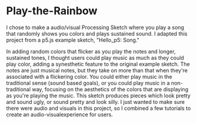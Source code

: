 # Play-the-Rainbow
I chose to make a audio/visual Processing Sketch where you play a song that randomly shows you colors and plays sustained sound. I adapted this project from a p5.js example sketch, "Hello_p5: Song."

In adding random colors that flicker as you play the notes and longer, sustained tones, I thought users could play music as much as they could play color, adding a synesthetic feature to the original example sketch. The notes are just musical notes, but they take on more than that when they're associated with a flickering color. You could either play music in the traditional sense (sound based goals), or you could play music in a non-traditional way, focusing on the aesthetics of the colors that are displaying as you're playing the music. This sketch produces pieces which look pretty and sound ugly, or sound pretty and look silly. I just wanted to make sure there were audio and visuals in this project, so I combined a few tutorials to create an audio-visualexperience for users.
